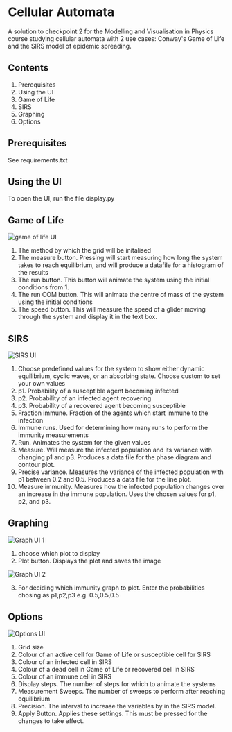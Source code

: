 Cellular Automata
=================
A solution to checkpoint 2 for the Modelling and Visualisation in Physics course
studying cellular automata with 2 use cases: Conway's Game of Life and the SIRS
model of epidemic spreading.

Contents
--------
1. Prerequisites
2. Using the UI
3. Game of Life
4. SIRS
5. Graphing
6. Options

Prerequisites
-------------
See requirements.txt

Using the UI
------------
To open the UI, run the file display.py

Game of Life
------------
![game of life UI](gameoflifeimage.png)

1. The method by which the grid will be initalised
2. The measure button. Pressing will start measuring how long the system
takes to reach equilibrium, and will produce a datafile for a histogram of the
results
3. The run button. This button will animate the system using the initial conditions
from 1.
4. The run COM button. This will animate the centre of mass of the system using the 
initial conditions
5. The speed button. This will measure the speed of a glider moving through the system
and display it in the text box.

SIRS
----
![SIRS UI](sirsimage.png)
1. Choose predefined values for the system to show either dynamic equilibrium,
cyclic waves, or an absorbing state. Choose custom to set your own values
2. p1. Probability of a susceptible agent becoming infected
3. p2. Probability of an infected agent recovering
4. p3. Probability of a recovered agent becoming susceptible
5. Fraction immune. Fraction of the agents which start immune to the infection
6. Immune runs. Used for determining how many runs to perform the immunity measurements
7. Run. Animates the system for the given values
8. Measure. Will measure the infected population and its variance with changing p1 and p3.
Produces a data file for the phase diagram and contour plot.
9. Precise variance. Measures the variance of the infected population with p1 between 0.2 and
0.5. Produces a data file for the line plot.
10. Measure immunity. Measures how the infected population changes over an increase in the immune
population. Uses the chosen values for p1, p2, and p3.


Graphing
--------
![Graph UI 1](graphimage1.png)
1. choose which plot to display
2. Plot button. Displays the plot and saves the image

![Graph UI 2](graphimage2.png)

3. For deciding which immunity graph to plot. Enter the probabilities chosing as p1,p2,p3
e.g. 0.5,0.5,0.5

Options
------
![Options UI](optionsimage1.png)
1. Grid size
2. Colour of an active cell for Game of Life or susceptible cell for SIRS
3. Colour of an infected cell in SIRS
4. Colour of a dead cell in Game of Life or recovered cell in SIRS
5. Colour of an immune cell in SIRS
6. Display steps. The number of steps for which to animate the systems
7. Measurement Sweeps. The number of sweeps to perform after reaching equilibrium
8. Precision. The interval to increase the variables by in the SIRS model.
9. Apply Button. Applies these settings. This must be pressed for the changes to take effect.
